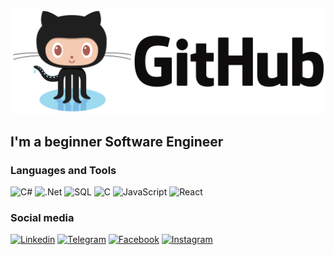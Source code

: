 [![Header](https://github.com/ladyaladya/ladyaladya/blob/main/assets/git.png)](https://github.com/ladyaladya)

## I'm a beginner Software Engineer

### Languages and Tools
![C#](https://img.shields.io/badge/-C%23-090909?style=for-the-badge&logo=.net)
![.Net](https://img.shields.io/badge/-asp.Net_Core-090909?style=for-the-badge&logo=.net)
![SQL](https://img.shields.io/badge/-MS_SQL-090909?style=for-the-badge&logo=mysql)
![C](https://img.shields.io/badge/-C-090909?style=for-the-badge&logo=C)
![JavaScript](https://img.shields.io/badge/-JavaScript-090909?style=for-the-badge&logo=javascript)
![React](https://img.shields.io/badge/-React-090909?style=for-the-badge&logo=react&)

### Social media
[![Linkedin](https://img.shields.io/badge/-Linkedin-090909?style=for-the-badge&logo=linkedin)](https://www.linkedin.com/in/vladyslav-vyshnivskyi-569717197/)
[![Telegram](https://img.shields.io/badge/-Telegram-090909?style=for-the-badge&logo=telegram)](https://t.me/vyshnivskyi)
[![Facebook](https://img.shields.io/badge/-Facebook-090909?style=for-the-badge&logo=facebook)](https://www.facebook.com/profile.php?id=100011398862513)
[![Instagram](https://img.shields.io/badge/-Instagram-090909?style=for-the-badge&logo=instagram)](https://www.instagram.com/vyshnivskyi_/)